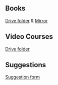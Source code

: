 ## Books
[Drive folder](https://drive.google.com/drive/u/1/folders/1CqbVuZB3OGq-sqFiH8uoXj949gIIrdnK) & 
[Mirror](https://1fichier.com/dir/nFQMr6s8)

## Video Courses
[Drive folder](https://drive.google.com/drive/u/1/folders/14Pdm7m6_daKxmRoYRa_h3IGjAPTkF_Vj)

## Suggestions
[Suggestion form](https://docs.google.com/forms/d/e/1FAIpQLSd45hl2djU3ynfreq7sT7cLpnc04cAvYkg391kY_vn8c9jPoA/viewform)
